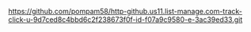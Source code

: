 https://github.com/pompam58/http-github.us11.list-manage.com-track-click-u-9d7ced8c4bbd6c2f238673f0f-id-f07a9c9580-e-3ac39ed33.git
